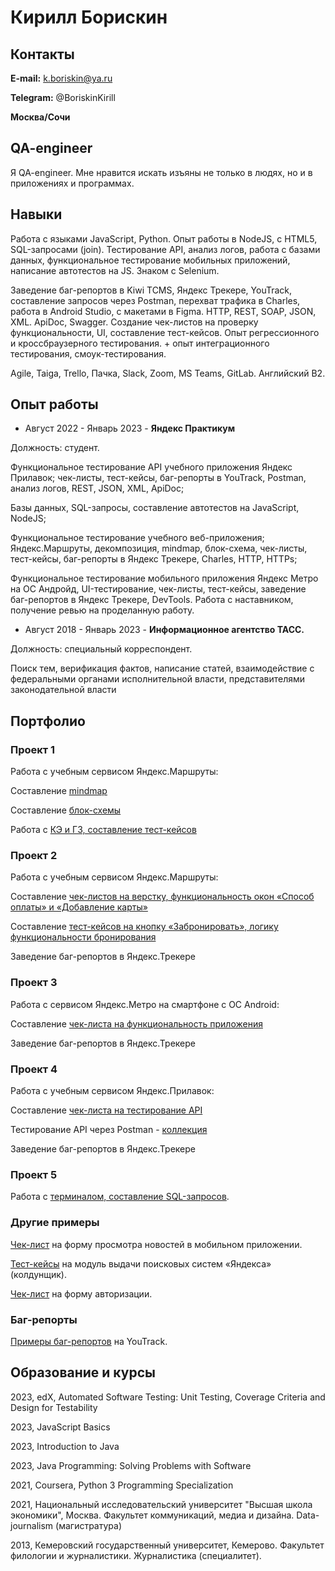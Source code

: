 # Кирилл Борискин

## Контакты

**E-mail:** k.boriskin@ya.ru

**Telegram:** @BoriskinKirill

**Москва/Сочи**

## QA-engineer
Я QA-engineer. Мне нравится искать изъяны не только в людях, но и в приложениях и программах.
 
## Навыки

Работа с языками JavaScript, Python. Опыт работы в NodeJS, с HTML5, SQL-запросами (join). Тестирование API, анализ логов, работа с базами данных, функциональное тестирование мобильных приложений, написание автотестов на JS. Знаком с Selenium.

Заведение баг-репортов в Kiwi TCMS, Яндекс Трекере, YouTrack, составление запросов через Postman, перехват трафика в Charles, работа в Android Studio, с макетами в Figma. HTTP, REST, SOAP, JSON, XML. ApiDoc, Swagger. Создание чек-листов на проверку функциональности, UI, составление тест-кейсов. Опыт регрессионного и кроссбраузерного тестирования. + опыт интеграционного тестирования, смоук-тестирования.

Agile, Taiga, Trello, Пачка, Slack, Zoom, MS Teams, GitLab. Английский B2.


## Опыт работы

- Август 2022 - Январь 2023 - **Яндекс Практикум**

Должность: студент.

Функциональное тестирование API учебного приложения Яндекс Прилавок; чек-листы, тест-кейсы, баг-репорты в YouTrack, Postman, анализ логов, REST, JSON, XML, ApiDoc;

Базы данных, SQL-запросы, составление автотестов на JavaScript, NodeJS;

Функциональное тестирование учебного веб-приложения; Яндекс.Маршруты, декомпозиция, mindmap, блок-схема, чек-листы, тест-кейсы, баг-репорты в Яндекс Трекере, Charles, HTTP, HTTPs;

Функциональное тестирование мобильного приложения Яндекс Метро на ОС Андройд, UI-тестирование, чек-листы, тест-кейсы, заведение баг-репортов в Яндекс Трекере, DevTools. Работа с наставником, получение ревью на проделанную работу.

- Август 2018 - Январь 2023 - **Информационное агентство ТАСС.**

Должность: специальный корреспондент.

Поиск тем, верификация фактов, написание статей, взаимодействие с федеральными органами исполнительной власти, представителями законодательной власти


## Портфолио

### Проект 1
Работа с учебным сервисом Яндекс.Маршруты: 

Составление <a href="https://viewer.diagrams.net/?tags=%7B%7D&highlight=0000ff&edit=_blank&layers=1&nav=1&title=%D0%BC%D0%B0%D0%B8%CC%86%D0%BD%D0%B4%D0%BC%D0%B0%D0%BF%20%D1%84%D0%B8%D0%BD%D0%B0%D0%BB.drawio.png#R7V1bc9tGlv41rtrdKqLQjVvjkZSoJJN1kplk1rFfpiiJkpmRRYWiY3t%2B%2FQIkunm6%2BwAEAXSjCcKpUiQSBECc%2B%2B07b4KrT1%2B%2F2yxePr5d3y%2Bf3lD%2F%2Fuub4PoNpSEJE49mv%2BSvfdu%2FRlkae%2BH%2BtcfN6n7%2FKjm88OvqP8viRb949fPqfvkqHbhdr5%2B2qxf5xbv18%2FPybiu9tths1l%2Fkwx7WT%2FJVXxaPS%2B2FX%2B8WT8WrPr%2Ff%2FPV3q%2Fvtx%2BJoEqeHN75frh4%2FFhdnNNm%2F8WnBDy6%2By%2BvHxf36C3gpmL8Jrjbr9Xb%2F26evV8un%2FBnyJ7P%2F3E3Ju%2BKGN8vnbZ0PfLd%2B9%2Bfzl9XDj083%2F3q%2FmXz96f3tahKw4ua23%2Fh3Xt5nj6D483n9nP1vtll%2Ffr5f5ufxs7%2FWm%2B3H9eP6efH0v%2Bv1S%2FYiyV78Y7ndfisIuPi8XWcvfdx%2BeireXX5dbX8vPp7%2F%2Fj7%2F3YuKv66%2Fgreuv%2FE%2Fnrebb7%2FzE%2BR%2FgE%2Flfx4%2BtvuLf%2B5h%2FbwtboTmf%2BvPqXh0r%2BvPm7tlxcPhHLfYPC63VQ9xf1z%2B4MAFCip8t1x%2FWmb3lx2wWT4ttqu%2FZI5bFCz6KI4TH%2F1lvcpumfqFTNGk4KRCngLmy6fY32jxqQMnZL%2BA2zi8tOMPnFf%2BfA7u6fd3v71b%2FPjv1x%2Fef3%2F3mv48IXZ5hZzAKyrNBe%2F4p%2FFOp7yCPsTIDq9EgTVeqXocfy2ePhdf4U32gKc3%2Bc%2FZ9e5nuPsZ7X5O32TkZtmH%2FPzP9Gr3or97cf%2BTgd%2BD3U%2B6%2BznTWPLAfzkDffm42i5%2FfVnsaPcls1Qyry02d5xt6Cmq46%2FlZrv8WknA4t0gVAgRxR4rBOkLMCjcSnwEtiTyy8kuEayCOj9%2FfZd8W5FPP%2F199uPz39jn4N3v%2F%2BHUQZ%2FaGWr4h9XT09X6ab3ZfZfg4eGB3t1lr79uN%2Bt%2FL8E79%2FFtHMWt5DzQ5fzLvxcLto3obHb9%2FfXD3%2F5vlrz%2FMqF25FzhLmEiuhdzlJGC0Xs4hVPQZ9g5p7RSDdFI0dayT%2BJehD8OjQk%2FeclCoh%2F%2B%2FCN59%2FuH9d16Fry%2B%2FTChqR1e6YjuOM%2FRI46lalqWcYlpSdJb3xJ79aUwqu5a8fRSxj29vau29%2FSECwd9v5T7fm47coSFsiMXB%2FW8OFUqmzz59epx%2B8g%2B0tUy%2FPvff376%2Fm8%2F%2FnwzsSR%2BDcKxpuFXn45dWFP6UkueXRrL2p2kxrQ7yl08BTeyl132spRMUtlLpCm7Z6%2BYhB%2Fmv5G%2Fbr5dzR7nv3348m2Ss1di13sA7PFe4o6z4BX0GaZueQKh7gnQ%2BGlbPEyJ1PGfn9f8jcnr7jFPswOyx%2FV19%2BT4%2B9lvj7v%2F5y7FDXcgMqdhvvupOBb7RNIuc7RPJM3gR3zwkb13Mtu9ewVyUvPCFzl4LYyfioKfc5DAEtcKwVWugfezv0p0OM%2Fh3sSp9sfc8OeVPf79Iyu%2BvUnXqEPGru9MJWrewvd1ZypEnCkSm%2FKmiO6Bum7vkpYG736xZA8oreM7trx9aKXEorrRTMjsWDwimKxgOlYzXtZtp3KiUE2u7x%2BOOdeMnh2rDoNTLflmRPj65jM7VU%2FEmCXntZvc9BFgeIUthVYamllR9%2FFlY7s32tCoilQDla004%2BfxQQoiBpfjtaf%2BTXEbpq9vitMg9JjEbQlDjDGW2SBBB64kquFCqwrO9%2FwsGoFKLs5E3UQuOj%2FJL8vNKntKy43dSKOqSlVD9dnRfBPQcsNdw8jL7C34Fzcz2tl3UE9NjpzasBm3W2qZ5FweyFxORi6XuNySfUe4fEJDz0%2Fhv7AzNrfG5WjDi6U0T4%2B%2Bai3GrGoGOtpg1nnTUF3jjPeB2VVcZ09S%2FCFasqiJkuc12AiG9hPEI6%2B0Fn9brKL0l0a%2BXVYZLcVJrIK7MIml8iQhShKMEMvtyEiSIs8tzEBaPQBxvagMGAzgS%2BlbPxwP09iLZY0dk9odo130GuB8lTboNvjj86cX5YBWFbx2widHFvfLh8Xnp20roeQ2%2FLhUpp13hLXz4AyX6qYiPSeqaUn%2BM%2BWVtUOaT8nEXYHfr%2BUCnMjcwfLcXMvcoSW83nN5D1H%2BX3EceH3%2FD83x7f51o1SSSNHVYe0Un%2BoDdFdvq3j8Z9hVaqhgUdUxXEPt2PEFJkQJMkJzbeh4M4kBXmrKFw7yAe2cD%2BpKPkotS8n98yQg%2BsQ6z0u2GhGguON9o%2FW%2FRFKXjWTzsdqfVHe73bT2QpyoIg6tXDhRkgRhmHiR7kvEmC%2Bhthg24Uh0EiFwXKUcq310M1RQNSxw1Eb0lmLGCWopxTxggvYWcVbdtSmbARV5KCtmodStKuM2LHCCMs70bz7BBBWy7wVSHZHFunb2U66zoX5mxIuZIfob9hlOSifY5AIbzbQZFwh68nIyyau%2BOuGxED8RR3ZO9ZIUrdL5vKNQnS7rg5eXn2UOHLMpBwaAHzj4hG0o7oagB0pH4CRAEjgEoW6ceoEpoY5NkvcCSBrkHdyQqnHkEdirgUwYYjROYmEEOqexnvY3lKY7Moh7RtPffteeV0kFTkUWqdmFfnSM3FjuDn9ciGtQ5fsfGG5%2BePUCEAkqee04U%2FY2KlZ53038QQgUpBd750b9uy70fpLIlpxGouILFX2AeOihKS1PSuIz9PnuHn1bKKdqEKcjVJJJaoFmlPm1iBYlWGBljmwl4AtNPbCiUAtLt%2F5h1tKsz2UlUgoDgUopIiUWouKH4XExLzRFSaQi34qSIviFQBxc6AZKSUI8KfWR1CNrKES581KXJchEtRIQLdl9iJGA0duguqnguMsR6y4HPp3el8eBU8JxsCIXKdj9PEQrElI9g2uThMenrZ2koWN1gJKcEQEWbl74kYqzLzo41ars%2FvhMvuPFp9xWPd%2B%2BvpjOEbUh7ilWTunb8gPKXZBjad0ugBIqu4pUbNeKUnh7oFY3at80Up2OvGgSIe4jRpHAFEUoHk1XUARLpvscLoXKxBMBuQKXIioyaUVe9qRAzg0ih7FKZJLgmL0YQEkUeDyj1T2dLY9F95AKM9R9VanIjvfPWUIomQQa64XswHonj4JSpp4uSPXTdTf%2FiT88vZXDmb6NJpzuJodaqjlkYTdVWaomcBzCnkTjdmqfPXGH9BTbSQDMFwFpTf%2BSbCSNiChCHrOR4aHw2b2N1KcIR3XTubqxBHA9CammbpqCdmXek6ZufPvqhrVVN1Oi5X0Hp1w0opNAdLEczeb6XmzMAUdC36Jf%2FfVl8Sw9eU6Ru%2F1TytMZm8fb%2F8pFJydqrqfy%2Fwfhf%2B8em7%2FrbH9YfFo9fdsfLfIZxYne%2F5q9%2BNvy61Z9Y3%2Bi6Wa1eNr%2F%2Bv3y6a%2FldnW32P%2F5unh%2BnbwuN6s9gfyMDtvJ4mn1%2BLy%2F0GsmQltwE3Xa67sG9qzTBXjD31Ka%2FKbg4DmoYcltf9d7gM0yfDFR5Go5H1AyaShe3vNJFwOIjghrqmlVrqGhpB4iESirqSiXdi6qgV109KHHyrSuaxB2PkhQYs5jZaY1DDMHtCk2WBTLM%2FcR8T1mDCcJf3B28dZHhuXP3ZYvqzEsa8WwCsYXTT1GDp2jxC7v2sVOHnmXP%2FekJ96NSBveVXGGkJOZZlg6MmwvDGsrk64xbDvvQDkZtc%2Bww9%2B05ybD2oLQ0Bg2acOw6skC%2Bwx7frVKOgiOjWyVglSOjc%2FdJyiZVoTwcXOQUoKrZmCbEpxFhVnaK%2FA7AfmnGUhWXWlCc4YpoURBBqRx4IXIKBtWGmLE3ChbWNJ7VofASvqRgd8jrAN7eFQMIqTxDO2AMZiA5wFPQxmlQECnIJ%2FbcijcFYIRNRNLIg%2FbUonWZKnHKmxAO6rhRa%2B6gkeBghQdooB2knAOTQg1miZIdh0XQ1PUxPs%2F69vJgwxCkwi7e%2BmQKKi64j6Gl4SKZGKIgpw1Gsqj3ocNzaEPpHL%2F8WBI1FTlMUoDrCMblUhjMBslnmtZwzwrl85BW8iQaogLzEfhy8gBUcHKIGdU0oUGTd9UajCTtOkc%2FFkfGnffzL0rmkuwdn49JB0RsejrLPdvJcAaTwfNRXEa1Z4CMFjzjnDLXIeL1NmZhkxAATfAIe8h0x5bXUppCcCWseA2QUbBO23SmQKqz4HEAwMCPiifpRb6dqedanbGsyIqO3dphNgSTAkYw%2BlPcFdgSoDYz0Akpbh217I3EAAbA2fzhBsBe6oY1iDly2NDiXYSeF1xwvPnjDhUexhJRHRFQX1ETRiL3JKSBFgi0X7PFqpBuKJvpimwF772maScqrqhgEHGFWAZ%2FYNMdEPCJtij6CN2GmJ7Y6YQwX9DmcnYGCgrXxJb2gt7ksFBsWcM9FGah49Rt51PYnZwI3qbGuX9beO%2BpRb7lpildkeVhWjTqas4kE8UqPxluMrGSjL4oolbKP4p5pTUBp6SssbiMLh8Rj5toWJmwApRfpjwhPQ4W28SF35MXHyw5m1fozkyx4CwUoV7JgxZJEMTRI0xaizsZZahXU5USk0UYHcIgay2JrPUS5iqxjDx9XHAutqMJapljSPtZIY1GkfmbazRSjHyfDmJskfRcFK71f0KfjmanHOaLvSYwqhRTV2XmNN1qaVO62HrOi6yxnVdpOo6wprrOhWDMo50xWlY1xEfi%2FpKo69TuK8rnx9wMbJ%2FshyUsBHrlkAfNmfhlNZl4c7NdUtAXyS3ZJYxTm7X7JYzEmdZg3AAIgsI5EowqdW2TIOH%2Bw18f5fX0h7nuyM4%2BX2qJEuTdEQkPwSOg10j2ASI8ryZzlmeI93vOG1nB5tkVUfeMMMb3Sdn28VuFHGRRvSQtnUiWHGE2ZYQpCRikLkQBWu9SK3ggzRDyW%2BFANJlFqQXYPZUsc2HyR6YNcHWg6o7oztcbjHqZNM6ufZypP4wxUvuR8eLG3mjL94IHeONBtsbRt4wxBtu%2BXIESW%2F1zBvH9xMMljn4KV1hDjYqDmd4o%2Fu6drsgsLxPewwCpW%2FdSxAoiuppvVDQr1yzddmhIPFTGVVvEvjYsJzlaDBoAKVzLsrZgKINaxthxyK7oAECzUjnGnR2LErji1JHOndMZ8cirmDAWbxe6ezYhrhgwBm5XunsViBEAueC5A4zKL0SunOQzZarjRv0rI6ErkHowLG0VxNU3VFz16AzdYvOqXP9TwMRaD7JZJ%2FQ5GXxtPzhzz%2BSd79%2FWN%2BtZ8Hr2w9iKb2RXVotJbXDjFaXktr5YEG7pecIBV0aF3GNqPhD9N0KkPiNn3cFoSy7X1FasNL9pa1FFoNrU57bhyUABORm4En90E%2BUwbgkFNChx7L6YWBuMq5BGvDM4AwMqcfv1u%2F%2BfP6yevjx6eZf7zeTrz%2B9v11N6pq8tPNsMN70nyqTvlRF0qo9RpcqJ7IMgJBig1Km1Pfr59Xr63J%2F1Imq3PWS7zQG1doZALaK3kg9uhCWaiZXbudiZFq8xJcBZhfns80zof59bMsgAyZCXlt47R%2Fw0tzZC2jJTNA4UuenS1BvghQxFMZQb1Icf0TAGUpFfR3pMD%2BAcAaDANRXWpuAwmwCW1O5EtE%2BcrgSPeVKZYP1A2EeBPAqtIqXJMYqR83dft8rAIpWoeQU1AimSSKTP3hSBAA%2FCCOAEIiZ0OVQxysX4mgbB7gMEVhMZdwMcdprYKOuCsIerBADFyLA4Oz0Rw6%2BJ8IdHQZEB8jXlM3hhHBrrbJFV9gxiPIZgWvpcLC7L57d3qwc5vOSTFyIwCGJPTkSxqOpMEgMWIxaym3%2FMlI6DEf%2F8rQ0hIpEFiCiFwUIIqZBBwHJzI2%2BpfOME%2FhIU2qE4f9TUxs5xHjLqLVH33L0LUffUtNSJI0QLYX6lsYgnwXYxqilWmopMSeiSxVcMwgFIgQyLTQQFCYFxV0oGEU3VPuuc%2FkwIh%2BmOKIc9FES4pl2MFQnvNIG9Rz15cMItjfTB68z8BUicJ9iycylaQskEo0Qd1jsIrPjDosvMmqLUVuM2sIZbaH5FpTFnr69KmZWg2eK5K2uBYwyAxwO1ybPwLsxZ7DzJ1GaKfQU%2FJNXTk1QX9Du9ggxBqZuGoLNNiGIBwYhOkfoElHP1wuczC5dSpZBwsAYLiHnod3wqUN8L%2FDh%2B0nfpKrc%2Bsgkoz548gSRx8NLqNQCuxTBuwOmwsMQnsT0UowNYx6fM%2BmRLiUbxBPgC95wZxG6kgTbJzc4GmXPB90nhS0nMEckfmYjKyjHwPH0wNFK4UnZE3hiNHUhVEWIUVWbi%2FxTqKEjj2LP%2BNj61eEpRQR4NMQcPGPLWMWAJqIRX1B%2B%2F7TYPK4KPvPzXxAuI%2FRlW8L1Vxmb3m5WJ%2FPx7q1VRv6cFrtrezQqLn%2FgZf%2FuafH6Kt3v29f1T%2BvNp3zm42SNrX6tsPhaR8t6WPQiVa4OTRZYsmyupbGETIqPw2waAdvZRPHQBzVAmKgSzRto%2BU4vTioVvBs5bwUPC8F3F6Mo8N6aadjjVPCfFs%2BP0mf%2B8c9ycpdrn5fLUT00Yh7vw4IZNbtOMx8bHvPvY0%2BB3Z4CeYjOWl%2BBuF3RWleu0MUtepdXADiWiIk9DmAKG6KwMY049AJjPVHh8Hb7xHdsefugE%2F5%2BsWQP7VAGSFgbEjV0DMEt0tNoI6E7IbRjEG6Rc0hAQyG0WxAFJKIjoc0Q2jEQt3h4YH1uEDp2zEaHI265iSEjGM3AoG8XbR1as%2BcgfUSlw9Qc1BUSDBU91Hr3DJOvQrCWLNDAIZ3NmaBJyGW5JHcRNEWBDGbO%2FMjTS27oPnBmLMUTIk04o1S2lsqTGhk77ERUMkt%2BeZsmnwqUcio8j0R9WXjF2a7BRWEyHN6kf3minabMk3MgcZoJt94SGWDSHZmTbptDYcakuyukL6V6ozD4XBILJM0JxdHnKUwld1teQx0ikyexjwF3BVgfqbkaaWgTD8l1Jhcj4weWJpoWT46xevk0nVQRVYzbHNiQqxJZE0UAWIuIwF2FskG7IGliBDcZWM3PoMlAGhgvV5puZN%2FHl%2FsFrt6g3tOBsWlrT0q%2FNKy5wevC4djyYv4QBSeluOBEyPiJOcGJnNtG4HYii9VNZEWOrYWKeqsq1idYGUvQozzRK6VdS1kiTeMXawtrZhqnsKVkXpLxG5pNEtEN7xz1YwTPmFht3orGfLuJjnhHPMJTvcALScRFCVWcQ%2BL7iCjaRT2JR9fwFIeBuwE1apyOtafEzjWcHXf4zoPSkWP9KcnYcWaI0L31pyS%2Fbp7Y9mf2%2FMPN%2Fdv7l9Xrb9%2FuJ7rm7m%2FXTXcWtRnB0AfU2wY59G4a6N%2BLpyB1ioKkgWK9eBL2liHDSdigSffiSdhb6gsnIe2VhMe3MTpJw96iEZyGwUjD02noWJwRlffn9TQA7vqUt2iNU%2Bb8fAwbH%2BbW0FFCc3k8N6ad%2B8vLkYx7%2BIAxTM2FiYfUbcPU41k0A0I2iA4i11LlqTxufBgWFpISc7HS52677Uf1tT6kTnv%2Bghm%2FhDIELX7qHVcz8DWPTli70o%2Fl0qizHc1FaUQ8KmuuMGEeTX3xT1diYpWI1MRvTn8NomfLRf1VBraCAWGVegxCAbWs%2BWmDN7Xup2wAQAGYkNUNhRNBEC4HAjb72g7k%2FXXFuzU7puGpFNftRK0dzN44pjHrfTt9UVOFSRg1cKbwAi8%2BKGCkwhtxKFA7Y1SxzTGqDpFyuuoNIpiwiFduZFUDtRPqDgqxCorfq4TIPzG640pgTvOTpMIxre6o4NryoNygG6e32F97w5VIrHc9QVtwQ4KFcuak8Ex3YI1SOEphN5EJiTwElDzE1raEqUi%2FGGiPQHArCw4VvAn3L5RCf8FxJoEzRviMueKRcV9yClk9lFk0v7y3O%2FUUcKfsb%2Be%2FR1DGFGY5wh4yLx1jlmjJ7kOMWRi9DeKOELsmsdqhGvAWOJh7861OTCSx9mTPvYdG0KyMyqW0PF7CSAppPd5DkzjWFsfCkdAtCY13bnRe9y8%2B%2Bst6tUugcN1CfKKsByNhTD3GAAagfNL9vRfnUfhH3Fjz2mZgu8XA8%2F1AZqE4SI4w0e6vXzI3L%2Fu2y80bvOrZQv13yUmOaQx%2B4%2Bq6Bn132PSQx1GdWcWu82EUo66fFWueRkotLQh1IBl0m5O5HvdkeD3uRnV8VNuYOwbYliBB9rWo9h0djIE5YQJywjDtCdFzYMqXapcQieuz99AxG0sT4iXkYGJ1TF2KRXY8DWKA9uWFpm5KLlOg3xnQ7z6YaYJaHi6kvJHz7jeVyYor8Hoq5RaQ9AjcFBDw2oU4eCrfGMxUhOAq9HDnUj0nke9HkR7I5vPTZUh5XIpR3MXRPWz3sCRRQUhPl6gARan2PQ5faCA6QnydnkxpvyYxrWsSOeaQMyYR2Wo%2BZrvckvwwexCBvlEDHco25yUzPC9aZfeO2hNoGNF6ue4wxYURa8tAA2CVvDNRY5XI4zMM0DKEWBbdmK%2FFBoHd51pTz2nLU4i8eslXW12KhAIUPChyBJzzWNffoaQFgT2VZp%2FyFU4U9tRE4LAQfBehMrjniX81x9pMLO00ycImRRFMokCvkcQxogXMoXiwsbVv1AKjFrCmBcJArpNOaEg8vbEltovlw5AAY9QCoxYYtUAvyxmp7hZEGKKQOYXA7%2BjCUkQpqZsiSqlbKaIUD%2FyngSbgsNShqB0GDtbl9KoQZPUkdeolw8juRjG2UYNgHru5ribOee6keKQc47FkT3FJafgF3qXgLGHBRJkEtUi%2BVtuQag9lScczZEhkxjWKY4%2BmeiaJ2eyzEzVCB41FvPv3pjvA2oco%2F6%2BllYlrW5neavPkZfG0%2FOHPP5J3v39Y361nwevbDxPagNBWER%2BOOHecduVs0jFV0adImGOuwzid3vuKJt3bCuQJB91mh5phvsaMpijq6xOaMDCNsDupmDq84r4CnABJwDGi7rc392DItHiF1p%2ByAD%2FhfKjSciFjRktfisl3y8A3jcBb%2BnV1d1grbzoUvHL9lh8HXt%2F%2Fa6b3Tmga9OXMFomjFMlsUazKRcxVRNMxwW1uLSQMF04HojhoHKUPDzr6M1m2FTWqrJQUItrVQPVcy4aJW70CEQjXoQEMufSOsF1oHFzLikZ5gBQonYq5uhtw2FS7N%2FQhjHqqKMQFShSV%2BHq%2BLUxCPvzW9YQ36hSOYPouaynFhTMD43CigA6IO9DiSQgU%2FA2ggiDQFXiw0OeU80iSkwntBqSa5hOqVogCjxcClRCNN%2BRBYsktB%2F4wupP1Aijdgx4oTnS7kbirjXlvpA2Om%2F0qg%2F8%2F7XQQj%2FekZm0nXYJy01%2FmLJhxCVKkBEeRrKqYgurcIxgXZ1%2B8R4CYwYIcz7evL7Kojj6Dj02hMEA52I%2Bw166BrBeVNJFQlsBJuIAn64SNVhm9N5tdFct3a5WvZPYkBwS7%2Fe%2BjtS6z1inWMJNg1to3Za2xLKNaKnu%2Bn2426y%2FZXzsE69Xdm5LpBVHZ6mDq2M0aWF1gCUjQii6LtvgTPlVy11GiMMr%2Bu2t4E8ipEvVUqofYHXQF%2BmixnaK9cOLy62q7x7ZgLCj%2Bzj9JPN%2BPir8PH83%2FgJ%2FUcC3Ogq%2Frbtmwxdd%2BKvUZpl1xOQkijzciiZjJMqMTjNNHP8yVCKnKcTocINWAAuBJlQVAMISKNBdf70YW%2BbvRe8K9p4zrkfIHOotoynmiDfC7mvQVCYOUcPvzHryF2yKDWIxH7U5Yt1Es7G2rTEzCD%2FPfyF83365mj%2FPfPnz5NrmZNMDda9MmJv7odT8X%2BiSCmgTsb%2F0oetvJSMBTCdgbwBl62w3Aspq037pIiLQvQuBL0hoM0lyOKOGPrLdVhVW3fUqUoa4UY17m1iVloNtPy4cteAfuPwvi4%2FuPYI%2BkgohWWiw4KXdt49sQgK841%2FKpektorFXZmRRlNEn5wqAD7mfTQxjt0rXCGSeBwgvKXd9lVMpzLV2EGBMahApyeIy0WKFzU51kaFE5pv16pSevq%2BwIuBV9FnWRsJLeFv%2FiJOzXLz11Vsg2CfFn5hgJ7XimXflDTlDQrdACx6Ib4Vlb2syAqts20pR6oWY1MwcMa0yOEj5r0TnBORSJrewcSM0VAluenHNQXHuLP%2FHoxU5q1SYhCBJI4t%2Fdd4sU55UKcIOEbnkvBEkGXO9mGQ%2BxZQKakHToH7iyCoX%2BqbfTsmgc6tfsGYkddTtICNODxx7MoOUilaNmsLboErdEN7AcePheDuskb3Q5GkDiG13M%2BafHqV0bqoJvZHOF3Poelos1tnVpmLhVhAwtxR2DIqFbuQKCQIsckgWwTUeGSrwQxyaHGHMiwreUV23i2jhm%2FCoPdETqKHWXnN2Rz%2FRSwomA3OTi6mcSDHa78OUupzbPnnzi7vpoKysEhpcula1SkteUTKRz1NocdIbJXjETIDgA2QeBLtjrogcT54KLCG97UBpJYkhpVJ%2FYtNIo3x7SjdKo3okGd3OaqyoNVv%2FEmv6JGeaJYhooIsb8UGopaL80HUTi2IwOOnJiwzqI13cQHfSCKqBP2f2sij41P%2F8FmbIh9AWO38AZoKssLrzdrJpPqvu7aTvplt6%2Brn9abz7lw0JlYz21G%2FPCF%2B2CT4vnR%2Bkz%2F%2FhnydhPGY6jwGtEERwrOwqzl18GrTVJFpP3rzWDMdwzojVpYMhzO3Ji01qzPNwbteaJWjOFpV3FeWxQzr1sbUqpCz4o36A5oD3zYnVN2bKbUnIeb4pCFqbgB9Ku1Xg7KjewmSOVj1PZrZo%2FC0Yqm6CyWwNarEHmcqTycSq7VUpmvW0kGzaV3SpdsgZDWmapfPLSGTfJ3NsiIZzMDRoORjLXILNbwwesQc%2FlqLOPt5v4bg02sAZlm1Ga69DZrZ7aVG%2FINLbrrS3MZYs9vh2q4942veH8ZBuMRKHp8fnpcyAq8d0Kf7HNv%2BcHg1jWG3IiAnja1cp1%2Fpa02zaFW2dDkbXX%2B9UqET5OytUvNndcIqhZCTlh01uqLqINSerxARuYu8cQPsKAf7h7UaC6KBwaEGHrDwMMMgPvxiWTdWe4Yz7gmHIc55GXIY%2B1GHaxVb4yO6zuKIfyGILqmGEYzp7IwJgX6yubmVVCILtFrpWd3AJ5CSA5DJAcAY09pmsuu%2BRAeikPLTlQben%2B2xBIkCCKKbBKAHxMqbQnapD2ISQJN8z9EQJZo5ArJriv%2BIbvyIL9vSgKzBCIEjEv1JsiSGKVKuVA652tfuk%2BVHn9vHp9XRZ7%2B04LW1zHaBcAS1KTUSS9xQ%2FYwyoqaw6vQOc7XLMLezzd3DTlGFURYhDtqR6IEfmnUEOHri%2FpC6scTxiCFkwjj%2Bo%2Bc4h5acYGpHhtxfG%2BSR12NU%2B8FZfvsalSxq2tDDOK2A%2Buf5gDxaTka4QwzWQ5FB%2BH%2BK3ksEKW%2BkgyB2Z%2F8p8Ci1YMFsGEEUgnSGJ9rbkoTD4MrqYQOSV4b90g9TZubW3RiToAdROlgUdgg7ameWKrXrGo91lJ8TpmYTsdKtRlVthv2KIdyHtlfBljGmJD1881o7pLKCgCThjJ63Z8fMUOopGmMky2oo5mha9xWIg9B1%2BTAT2MzWXz5DpUzfrC65n8PaEvOgWX9GWlLG6darebHtfm4ha9U33U89dcwtvhMNuMeUFSpbmiFNFccZh9ypjyGkR9yjVVdpryqSh0CRFMgQ%2BjoO0TcM6jq7%2BEeoHuFlQMlf4PhRpY3%2BbFx7qFN5j%2FTEq%2BWuUQ92B1gubNRL6XBpU6AVtBaNCbKd9sbj2QOo8pM9RtOcmgCrEQ0gmNN5QwET9xt0i6HPSSqHx8%2FbUd1Y4MPImed%2B9g8vgsZVre48lkqx9EXqCn7kMaYThiYeSlxkQbKaSMoj2K9ijapaKdxpEk2spyzpR5iV6eNira%2BFIuXbBzajGZXwVvQaISsNsJLlWiEu9KvOXLHTpiq5NBcrdZfVaf3LvRZSqRGMf%2BwvavMuLRDlqnUPrS5vT1T1nHa7Z03h8RMyp6UVKPjlEOBW2KjnZAcw3tDUS%2FUu29gb2NsuGUaAAk0A5w3PeTN1LDdZCKF04CHHeRuL210lfddkNzCPMmU6kcPFDlGAcY4M0xPRlSj5kiYEkHZE17p%2Be85xIZJZs4eNtH886x2rbPEEHxHsr6DupBIqEvCkOjsq0rAyFiwjy%2FJhHDDooFKBFL4OJrSqUex0JfFGaM9x8PBk3QIPS9ND5Z6UamIkjLGPPFDGgBVMffagYyb9IBojUdIOqU%2F0NK7OcpUN9FuudQTkqAbYXFJrHOucJvOiTXzl6YJyElHkdIKKSZ8UkqKL4kFvkAKMGJKRNbts2jLH%2FISlT10D3giFNA%2BL%2B0PvVCUxkegnRxjyJrjORJ7AVIXs%2B2zFoChzW0lgW3hHVzBtStnAG2Z%2BN6XB7Z4Y6lXRZWro2SgEVeGGuCaHTJEk7%2Bi1iw0aH09oYliSvSBliSNvFQbJIw0klYshSyNzwqnIaWRHBQNOT4Io7QEFs8c32ZKwUxcxf5KLxAdqhdY9cAx3FYGwVrS13lga4IncMLIs9nxQSJksRj%2FuGfmrGNmAeb95Use92FEy0v0936icqgbGwRrNsiWNZH79cErYLde0cArEAf4knAV74cnup35svDQHzEp3G%2F42HKwGgvY8UEaEUvY%2FXKJHHnF7o7xIgnlG9S1gL%2FwEOKXlEofCbJFwq9KDRlPce1dhasZ0hTG9bzyGUaW8%2Fsz806V6eHwzNR%2FPh2fb%2FMj%2Fh%2F">mindmap</a>

Составление <a href="https://viewer.diagrams.net/?tags=%7B%7D&highlight=0000ff&edit=_blank&layers=1&nav=1&title=%D0%91%D0%BB%D0%BE%D0%BA_%D1%81%D1%85%D0%B5%D0%BC%D0%B0.png#R7V3fc6M2EP5rPNM%2BkAGBMH507Ng3mbtO21x7TV86xCY2Fww%2BwIl9f30lJIEAgX8bJeYeHLMIIe%2Bn3f12JbiOPlisx6G9nH8Jpo7XAep03dGHHQAMQ%2BveWOgLlm2ITOvpOpPNQndKpZngwf3pUKFKpSt36kS5hnEQeLG7zAsnge87kzgns8MweMs3ew68%2FF2X9swpCR4mtkel6g3I5N%2FcaTwncgt0M%2Fknx53N2b01s0fOLGzWmP6WaG5PgzdOpN919EEYBDH5tlgPHA%2FrkGmGXDeqOJsOOHT8eJcLvj0%2Ffv7%2B5f51Hf6mfJ45XW84%2BKnQXqJ4w36yM0UaoIdBGM%2BDWeDb3l0mvQ2DlT91cK8qOsrafA6CJRJqSPjdieMNhdNexQESzeOFR8%2BiAYebf%2FD1N5AdPtLukoPhOne0oUflX8yGH6zCCR1%2FvPJGoD%2F2e%2BuXP774b1DXxiH7mbEdzhx66ev94KsCP92NB95j6IwH0Px7rFC0sQ64G1B9jp1g4aDxoAah49mx%2B5qfOzadbLO0XYYG%2BkIBEYNTN%2BpX21vRO3WQHnpD%2FHmrdpAurS77jj5vk8%2B7EqIZXlj5b3M3dh6WdqKvN2S7eWyiOAxe0qmOJc%2BBH1MoNaMOhVcnjJ11rd7oWZ3aCHUMikFN5C2zMI2ZzZyzLtbu5JoGYk33qUbxJ9E6TLRuvgMdM11RHZvqBXUstC1oNeFripot6%2F4Ir3Jyd0Ev%2FT1w0VhSKBUd6HkwQQEk4tjoZQWc0nEc4YjE9tHXEptIrQRZhsp915JPkHyi%2B5r2AtuB%2FxQtE62bXozxWNp%2BblKYP1Y4It5OAi8IO3ofq2%2F29AtANoc6UXHgxX9149ekFxUDrDzbC9fbkNbRyo0ih7RK70o7fXxAwq%2FOOi6eIM0j24%2BUyAndZ67vKJk9uGfNWK7JCWSDsWJ77syn90QAkG7MtENzhv8aWG%2BcmjAA1HNTDSABUQK5oMa1qJK4FkW39Bst78MNuKN%2FsU7gX4RUBn44KlNHUXgqI1RHY1SmbtS8A6HTH89PoQMoGh%2Bgxle0sCRSj7hIfUs9Dv7e5eSA402ARXOuPbVTnlIVuk1pgEUlQNgM9TbirJv8wvNbNzgLcdC7LAe6hGULJ4%2FRfU%2BmfSLGIdSEXjZ%2BscakMn6jEeaX4qfl0MvAlBg%2FUyr89OOdt17nvAFHHSFlSdSJqpzTrcp4VUL0kgE9hUcPJ%2BfNIRcSDI7GWVV89tgBbKPF1cyzzIQHqN1T6O7GbcsjUj3bn%2BVu%2FudfB4xYRiJfpX6UJOt9VVNUC%2F9VOxUUXR9VnamK%2Blt0VDW%2BPRKNndOJebB4WkXHkg39NGRDgzeW2uP%2F5cgH6AmyCtO80a0y%2FdC0s1UuyvWeK%2BUfRjl%2B1dXTJIlfxvHxy6gJGB%2B%2BDLIt5uygJ6juXQa5eP50nuL2RQsj4unfa%2Bl3jlZvpd8skkjivyBo489%2BAHalws%2BsjD97E8JL5E%2BnTIW2cNPT0%2BL9sqCrSnbUJ3vyMkv8glIcpwHpQA02YqP7qzhFskiKhMuNh6VIUickitbL0gu5spBGqqDn9OYn99IVy6eadtjyaT8M7Q3XbIkbRAfcKIOddHno4mydFmXObvYth8joRQ9Y%2B9Xh3kmP9NmNonWbXfsV%2B0a1pLorTXFY%2BNme48hVo4F6m%2BNUI3ih7UdHIcjG3aY5bZoj05oOSVRQwnLwmo7cCYuhypqwNLu5XKagDHYNylAqlw6NNijvi6AuFYKinbttUG6DcuNBmVYRwQetIposqsoVkRtZCTyrXz65u60o7UH2xN%2F5H8Go%2FaHtIxj7l%2BH233sgfxkOWuaNpeWmpARluHf1DMZZ%2FRLclS82ttUX%2FNQca%2Fjv%2FejH%2Feq%2FEQzWL%2FcR27j1%2FlK22sB9EFxC%2FWhysXvYsvuW3cvH7gEtuZHt1B%2BP3VugtAYmB8E3G1kHO2sgPXl8rCD43eID85cm%2BIJdYi3B34ngH7C5WH6Cb6n5%2Bdg8uzeaYfdrN%2BbIPTp65M5kzBAfyFUJlmt51hQ9xVeE05%2F28VuT0NHEs6PIneSxyIO5XctZZrYfsa9E52QPnnBGBAU2xGTHBpWeuSWokOlWCirlnkyY7wl2LxueTMFDNMP0ZUSQhqHihMI%2BXOQ8ByTwDP3Ax07i2fW8gog6%2FuEETQEHyW%2Bx63QnttenJxbudJp4GJG3rp%2Bop3DPeuEpea3snU3BxNLPxvwEqeA14wOgbACJ%2Bd3VAmSYsgEk2Eh7zQCZ0gFktQDlMgRLNoB6YoAMVgy8FmgK5MAQvHvvosAwrnj1wChaVzZoKl7yeX3QiF4q1zg6oEWHoCNab24cHfGeiCtEp1QsvCA0wnXSxjca1b4Mjy%2FyXWaZ99D60OmqOnW%2Fs2hAZD2BLNQCbqHW6ACVLTukQvJJFiJ63Hpu%2BqZEfr2YNQb8IobFWpJ%2B0jp%2Bud4sYZ1eU0GBhquwZHuXfRPqu9q1vZOR1r3hdGshvrEd2XWjfg9vQuXdgMYtPbItHoDvIV2AS92DVfn47%2Fms%2BjzvQNWgccaXoKLD7H%2BBIJ49%2By819Lv%2FAQ%3D%3D">блок-схемы</a>

Работа с <a href="https://docs.google.com/spreadsheets/d/1ilJaeWgPSx601-0WJIfsU7vsqrCakKyJEH006FJR9Hg/edit?usp=sharing">КЭ и ГЗ, составление тест-кейсов</a>

### Проект 2 
Работа с учебным сервисом Яндекс.Маршруты: 

Составление <a href="https://docs.google.com/spreadsheets/d/1yZQbxdyISWvUgJUXfcVBQ6wtzWYUUey1IE-smD742uM/edit#gid=899462569">чек-листов на верстку, функциональность окон «Способ оплаты» и «Добавление карты»</a>

Составление <a href="https://docs.google.com/spreadsheets/d/1yZQbxdyISWvUgJUXfcVBQ6wtzWYUUey1IE-smD742uM/edit#gid=899462569">тест-кейсов на кнопку «Забронировать», логику функциональности бронирования</a>

Заведение баг-репортов в Яндекс.Трекере

### Проект 3
Работа с сервисом Яндекс.Метро на смартфоне с ОС Android: 

Составление <a href="https://docs.google.com/spreadsheets/d/1dEP81cwL3KMGu8E63SyeajMMtF-_8ljsFfh06T3b6-Y/edit?usp=sharing">чек-листа на функциональность приложения</a>

Заведение баг-репортов в Яндекс.Трекере

### Проект 4
Работа с учебным сервисом Яндекс.Прилавок:

Составление <a href="https://docs.google.com/spreadsheets/d/1dEP81cwL3KMGu8E63SyeajMMtF-_8ljsFfh06T3b6-Y/edit?usp=sharing">чек-листа на тестирование API</a>

Тестирование API через Postman - <a href="https://github.com/kkkvvvbbb/resume/blob/main/Project.postman_collection.json">коллекция</a>

Заведение баг-репортов в Яндекс.Трекере

### Проект 5

Работа с <a href="https://docs.google.com/document/d/1-LCdBjVELRPB9iJyKpAQp5MMfISWOJ-P4ZLisryrNPw/edit?usp=sharing">терминалом, составление SQL-запросов</a>.

### Другие примеры

<a href="https://docs.google.com/spreadsheets/d/1yXbhpYePsZw412hWcSUDadvBxMC_OeWnKLlsWxQ5Lw4/edit?usp=sharing">Чек-лист</a> на форму просмотра новостей в мобильном приложении. 

<a href="https://docs.google.com/spreadsheets/d/1YtxXQZk6bwRS0-1Puaus9ZGHAQHmBOBMcl2Cudzmk7s/edit?usp=sharing">Тест-кейсы</a> на модуль выдачи поисковых систем «Яндекса» (колдунщик). 

<a href="https://docs.google.com/spreadsheets/d/1q9j45TGVfyKHPbieAlF2j--3FXFkZJP35g5R5Nbk-Eg/edit?usp=sharing">Чек-лист</a> на форму авторизации. 


### Баг-репорты

<a href="https://kkkvvvbbb.youtrack.cloud/issues?q=%D1%82%D0%B5%D0%B3:%20Diploma">Примеры баг-репортов</a> на YouTrack.


## Образование и курсы

2023, edX, Automated Software Testing: Unit Testing, Coverage Criteria and Design for Testability

2023, JavaScript Basics

2023, Introduction to Java

2023, Java Programming: Solving Problems with Software

2021, Coursera, Python 3 Programming Specialization 

2021, Национальный исследовательский университет "Высшая школа экономики", Москва.
Факультет коммуникаций, медиа и дизайна. Data-journalism (магистратура)

2013, Кемеровский государственный университет, Кемерово. 
Факультет филологии и журналистики. Журналистика (специалитет). 

